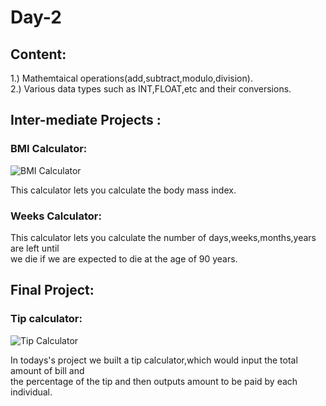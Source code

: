 # Day-2
## Content:
1.) Mathemtaical operations(add,subtract,modulo,division). \
2.) Various data types such as INT,FLOAT,etc and their conversions.

## Inter-mediate Projects :

### BMI Calculator:
![BMI Calculator](https://www.cdc.gov/healthyweight/images/assessing/bmi-adult-fb-600x315.jpg)


This calculator lets you calculate the body mass index.

### Weeks Calculator:
This calculator lets you calculate the number of days,weeks,months,years are left until \
we die if we are expected to die at the age of 90 years.

## Final Project:
### Tip calculator:
![Tip Calculator](https://arctouch.com/wp-content/uploads/2009/08/Tip-Em-Icon.png)


In todays's project we built a tip calculator,which would input the total amount of bill and \
the percentage of the tip and then outputs
amount to be paid by each individual.
